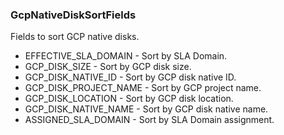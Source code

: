 ### GcpNativeDiskSortFields
Fields to sort GCP native disks.

- EFFECTIVE_SLA_DOMAIN - Sort by SLA Domain.
- GCP_DISK_SIZE - Sort by GCP disk size.
- GCP_DISK_NATIVE_ID - Sort by GCP disk native ID.
- GCP_DISK_PROJECT_NAME - Sort by GCP project name.
- GCP_DISK_LOCATION - Sort by GCP disk location.
- GCP_DISK_NATIVE_NAME - Sort by GCP disk native name.
- ASSIGNED_SLA_DOMAIN - Sort by SLA Domain assignment.
